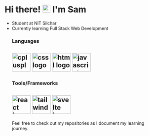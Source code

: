 # Hi there! <img src="https://media.giphy.com/media/hvRJCLFzcasrR4ia7z/giphy.gif" width="25px"> I'm Sam
<ul>
  <li>Student at NIT Silchar</li>
  <li>Currently learning Full Stack Web Development</li>

### Languages
<h2>
  <img src="https://cdn.jsdelivr.net/gh/devicons/devicon/icons/cplusplus/cplusplus-original.svg" height="60" alt="cplusplus logo"  />
  <img src="https://cdn.jsdelivr.net/gh/devicons/devicon@latest/icons/css3/css3-plain-wordmark.svg" height = "60" alt = "css logo" />
  <img src="https://cdn.jsdelivr.net/gh/devicons/devicon/icons/html5/html5-original.svg" height="60" alt="html logo"  />
  <img src="https://cdn.jsdelivr.net/gh/devicons/devicon/icons/javascript/javascript-original.svg" height="60" alt="javascript logo"  />
</h2>

### Tools/Frameworks
<h2>
  <img src="https://cdn.jsdelivr.net/gh/devicons/devicon/icons/react/react-original.svg" height="60" alt="react logo"  />
  <img src="https://cdn.jsdelivr.net/gh/devicons/devicon/icons/tailwindcss/tailwindcss-original.svg" height="60" alt="tailwindcss logo"  />
  <img src="https://cdn.jsdelivr.net/gh/devicons/devicon@latest/icons/svelte/svelte-original.svg" height = "60" alt = "svelte logo" />
</h2>
Feel free to check out my repositories as I document my learning journey.
